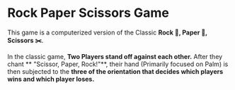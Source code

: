 # Rock Paper Scissors Game


This game is a computerized version of the
Classic **Rock 🥌, Paper 🧻, Scissors ✂️**.

In the classic game, **Two Players stand off
against each other.** After they chant
** "Scissor, Paper, Rock!"**, their hand
(Primarily focused on Palm) is then subjected
to the **three of the orientation that
decides which players wins and which player
loses.**
